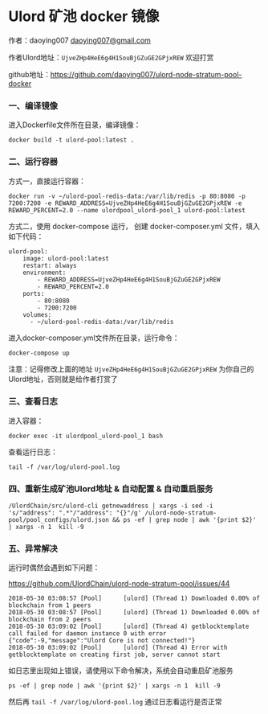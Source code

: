 # Ulord 矿池 docker 镜像 


作者：daoying007 <daoying007@gmail.com>

作者Ulord地址：`UjveZHp4HeE6g4H1SouBjGZuGE2GPjxREW` 欢迎打赏

github地址：https://github.com/daoying007/ulord-node-stratum-pool-docker

### 一、编译镜像

进入Dockerfile文件所在目录，编译镜像：

```
docker build -t ulord-pool:latest .
```

### 二、运行容器

方式一，直接运行容器：

```
docker run -v ~/ulord-pool-redis-data:/var/lib/redis -p 80:8080 -p 7200:7200 -e REWARD_ADDRESS=UjveZHp4HeE6g4H1SouBjGZuGE2GPjxREW -e REWARD_PERCENT=2.0 --name ulordpool_ulord-pool_1 ulord-pool:latest
```


方式二，使用 docker-compose 运行，
创建 docker-composer.yml 文件，填入如下代码：

```
ulord-pool:
    image: ulord-pool:latest
    restart: always
    environment:
        - REWARD_ADDRESS=UjveZHp4HeE6g4H1SouBjGZuGE2GPjxREW
        - REWARD_PERCENT=2.0
    ports:
        - 80:8080
        - 7200:7200
    volumes:
      - ~/ulord-pool-redis-data:/var/lib/redis
```

进入docker-composer.yml文件所在目录，运行命令：

```
docker-compose up
```

注意：记得修改上面的地址 `UjveZHp4HeE6g4H1SouBjGZuGE2GPjxREW` 为你自己的Ulord地址，否则就是给作者打赏了

### 三、查看日志

进入容器：

```
docker exec -it ulordpool_ulord-pool_1 bash
```

查看运行日志：

```
tail -f /var/log/ulord-pool.log 
```

### 四、重新生成矿池Ulord地址 & 自动配置 & 自动重启服务
```
/UlordChain/src/ulord-cli getnewaddress | xargs -i sed -i 's/"address": ".*"/"address": "{}"/g' /ulord-node-stratum-pool/pool_configs/ulord.json && ps -ef | grep node | awk '{print $2}' | xargs -n 1  kill -9
```

### 五、异常解决

运行时偶然会遇到如下问题：

https://github.com/UlordChain/ulord-node-stratum-pool/issues/44

```
2018-05-30 03:08:57 [Pool]      [ulord] (Thread 1) Downloaded 0.00% of blockchain from 1 peers
2018-05-30 03:08:57 [Pool]      [ulord] (Thread 1) Downloaded 0.00% of blockchain from 2 peers
2018-05-30 03:09:02 [Pool]      [ulord] (Thread 4) getblocktemplate call failed for daemon instance 0 with error {"code":-9,"message":"Ulord Core is not connected!"}
2018-05-30 03:09:02 [Pool]      [ulord] (Thread 4) Error with getblocktemplate on creating first job, server cannot start
```

如日志里出现如上错误，请使用以下命令解决，系统会自动重启矿池服务

```
ps -ef | grep node | awk '{print $2}' | xargs -n 1  kill -9
```
然后再 `tail -f /var/log/ulord-pool.log` 通过日志看运行是否正常